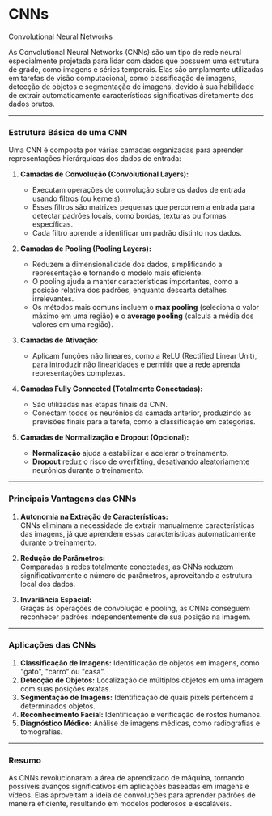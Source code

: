 # CNNs
Convolutional Neural Networks

As Convolutional Neural Networks (CNNs) são um tipo de rede neural especialmente projetada para lidar com dados que possuem uma estrutura de grade, como imagens e séries temporais. Elas são amplamente utilizadas em tarefas de visão computacional, como classificação de imagens, detecção de objetos e segmentação de imagens, devido à sua habilidade de extrair automaticamente características significativas diretamente dos dados brutos.

---

### Estrutura Básica de uma CNN

Uma CNN é composta por várias camadas organizadas para aprender representações hierárquicas dos dados de entrada:

1. **Camadas de Convolução (Convolutional Layers):**  
   - Executam operações de convolução sobre os dados de entrada usando filtros (ou kernels).  
   - Esses filtros são matrizes pequenas que percorrem a entrada para detectar padrões locais, como bordas, texturas ou formas específicas.  
   - Cada filtro aprende a identificar um padrão distinto nos dados.

2. **Camadas de Pooling (Pooling Layers):**  
   - Reduzem a dimensionalidade dos dados, simplificando a representação e tornando o modelo mais eficiente.  
   - O pooling ajuda a manter características importantes, como a posição relativa dos padrões, enquanto descarta detalhes irrelevantes.  
   - Os métodos mais comuns incluem o **max pooling** (seleciona o valor máximo em uma região) e o **average pooling** (calcula a média dos valores em uma região).

3. **Camadas de Ativação:**  
   - Aplicam funções não lineares, como a ReLU (Rectified Linear Unit), para introduzir não linearidades e permitir que a rede aprenda representações complexas.

4. **Camadas Fully Connected (Totalmente Conectadas):**  
   - São utilizadas nas etapas finais da CNN.  
   - Conectam todos os neurônios da camada anterior, produzindo as previsões finais para a tarefa, como a classificação em categorias.

5. **Camadas de Normalização e Dropout (Opcional):**  
   - **Normalização** ajuda a estabilizar e acelerar o treinamento.  
   - **Dropout** reduz o risco de overfitting, desativando aleatoriamente neurônios durante o treinamento.

---

### Principais Vantagens das CNNs
1. **Autonomia na Extração de Características:**  
   CNNs eliminam a necessidade de extrair manualmente características das imagens, já que aprendem essas características automaticamente durante o treinamento.

2. **Redução de Parâmetros:**  
   Comparadas a redes totalmente conectadas, as CNNs reduzem significativamente o número de parâmetros, aproveitando a estrutura local dos dados.

3. **Invariância Espacial:**  
   Graças às operações de convolução e pooling, as CNNs conseguem reconhecer padrões independentemente de sua posição na imagem.

---

### Aplicações das CNNs
1. **Classificação de Imagens:** Identificação de objetos em imagens, como "gato", "carro" ou "casa".  
2. **Detecção de Objetos:** Localização de múltiplos objetos em uma imagem com suas posições exatas.  
3. **Segmentação de Imagens:** Identificação de quais pixels pertencem a determinados objetos.  
4. **Reconhecimento Facial:** Identificação e verificação de rostos humanos.  
5. **Diagnóstico Médico:** Análise de imagens médicas, como radiografias e tomografias.

---

### Resumo
As CNNs revolucionaram a área de aprendizado de máquina, tornando possíveis avanços significativos em aplicações baseadas em imagens e vídeos. Elas aproveitam a ideia de convoluções para aprender padrões de maneira eficiente, resultando em modelos poderosos e escaláveis.
